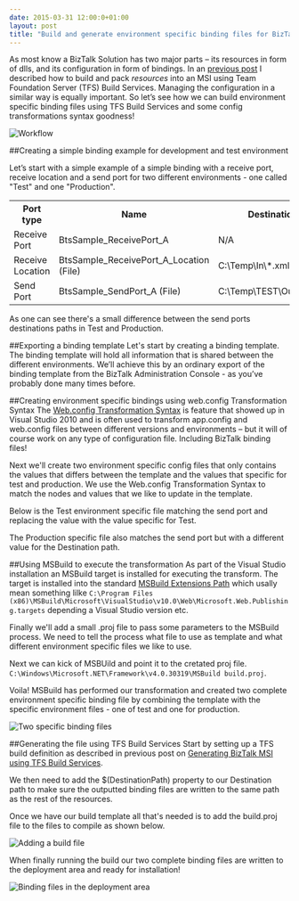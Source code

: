 ```yaml
---
date: 2015-03-31 12:00:0+01:00
layout: post
title: "Build and generate environment specific binding files for BizTalk Server using Team Foundation Build Services"
---
```

As most know a BizTalk Solution has two major parts – its resources in form of dlls, and its configuration in form of bindings. 
In an [previous post](http://richardhallgren.com/build-and-generate-msi-for-biztalk-server-using-team-foundation-build-services/) 
I described how to build and pack _resources_ into an MSI using Team Foundation Server (TFS) Build Services. Managing the configuration in a similar way is equally important.
So let’s see how we can build environment specific binding files using TFS Build Services and some config transformations syntax goodness!

![Workflow](https://www.dropbox.com/s/3c4hz5v643v1p4z/5.png?raw=1)

##Creating a simple binding example for development and test environment

Let’s start with a simple example of a simple binding with a receive port, receive location and a 
send port for two different environments - one called "Test" and one "Production".

<table class="post" border="0" cellspacing="0" cellpadding="0">
    <tr>
        <th>Port type</th>
        <th>Name</th>
        <th>Destination path in Test</th>
        <th>Destination path in Production</th>
    </tr>
    <tr>
        <td>Receive Port</td>
        <td>BtsSample_ReceivePort_A</td>
        <td>N/A</td>
        <td>N/A</td>
    </tr>
        <tr>
        <td>Receive Location</td>
        <td>BtsSample_ReceivePort_A_Location (File)</td>
        <td>C:\Temp\In\*.xml</td>
        <td>C:\Temp\In\*.xml</td>
    </tr>
        <tr>
        <td>Send Port</td>
        <td>BtsSample_SendPort_A (File)</td>
        <td>C:\Temp\TEST\Out\%MessageID%.xml</td>
        <td>C:\Temp\PROD\Out\%MessageID%.xml</td>
    </tr>
</table>
As one can see there's a small difference between the send ports destinations paths in Test and Production.

##Exporting a binding template
Let's start by creating a binding template. The binding template will hold all information that is shared between the different environments. 
We’ll achieve this by an ordinary export of the binding template from the BizTalk Administration Console - as you’ve probably done many times before.
<script src="https://gist.github.com/riha/72a597136892e428cf92.js"></script>
 
##Creating environment specific bindings using web.config Transformation Syntax
The [Web.config Transformation Syntax](https://msdn.microsoft.com/en-us/library/dd465326.aspx) is feature that showed up in Visual Studio 2010 and 
is often used to transform app.config and web.config files between different versions and environments – but it will of course work on any type 
of configuration file. Including BizTalk binding files!

Next we'll create two environment specific config files that only contains the values that differs between the template and 
the values that specific for test and production. 
We use the Web.config Transformation Syntax to match the nodes and values that we like to update in the template.

Below is the Test environment specific file matching the send port and replacing the value with the value specific for Test.
<script src="https://gist.github.com/riha/9f9fb0d2ca57502bd6f5.js"></script>

The Production specific file also matches the send port but with a different value for the Destination path.
<script src="https://gist.github.com/riha/bf86d3de83f48b910809.js"></script>

##Using MSBuild to execute the transformation
As part of the Visual Studio installation an MSBuild target is installed for executing the transform. 
The target is installed into the standard [MSBuild Extensions Path](https://msdn.microsoft.com/en-us/library/ms164309.aspx) 
which usally mean something lilke `C:\Program Files (x86)\MSBuild\Microsoft\VisualStudio\v10.0\Web\Microsoft.Web.Publishing.targets` 
depending a Visual Studio version etc.

Finally we'll add a small .proj file to pass some parameters to the MSBuild process. We need to tell the process what file to use as 
template and what different environment specific files we like to use.
<script src="https://gist.github.com/riha/79c4dab8854b8db6c692.js"></script>

Next we can kick of MSBUild and point it to the cretated proj file. `C:\Windows\Microsoft.NET\Framework\v4.0.30319\MSBuild build.proj`.

Voila! MSBuild has performed our transformation and created two complete environment specific binding file by combining the template with the specific environment files - one of test and one for production.

![Two specific binding files](https://www.dropbox.com/s/i0lt7i3lu54uih5/2.png?raw=1)

##Generating the file using TFS Build Services
Start by setting up a TFS build definition as described in previous post on 
[Generating BizTalk MSI using TFS Build Services](http://richardhallgren.com/build-and-generate-msi-for-biztalk-server-using-team-foundation-build-services/).

We then need to add the $(DestinationPath) property to our Destination path to make sure the outputted binding files are written to the same 
path as the rest of the resources.

<script src="https://gist.github.com/riha/5213f920b22912fd1476.js"></script>

Once we have our build template all that's needed is to add the build.proj file to the files to compile as shown below.

![Adding a build file](https://www.dropbox.com/s/o71ofgvt1f5ngay/3.png?raw=1)

When finally running the build our two complete binding files are written to the deployment area and ready for installation!

![Binding files in the deployment area](https://www.dropbox.com/s/szlteu8h963o1z7/4.png?raw=1)